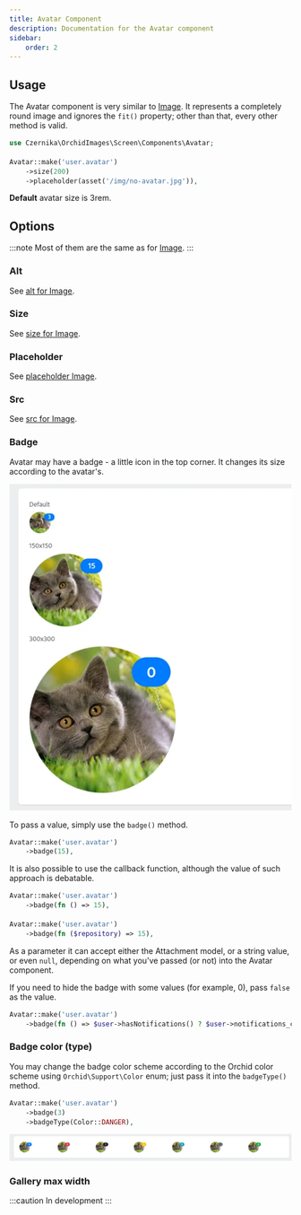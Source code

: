 ```yaml
---
title: Avatar Component
description: Documentation for the Avatar component
sidebar:
    order: 2
---
```


## Usage

The Avatar component is very similar to [Image](/orchid-image-components/usage/image). It represents a completely round image and ignores the `fit()` property; other than that, every other method is valid.

```php
use Czernika\OrchidImages\Screen\Components\Avatar;

Avatar::make('user.avatar')
    ->size(200)
    ->placeholder(asset('/img/no-avatar.jpg')),
```

**Default** avatar size is 3rem.

## Options

:::note
Most of them are the same as for [Image](/orchid-image-components/orchid-image-components/usage/image#options).
:::

### Alt

See [alt for Image](/orchid-image-components/usage/image#alt).

### Size

See [size for Image](/orchid-image-components/usage/image#sizes).

### Placeholder

See [placeholder Image](/orchid-image-components/usage/image#placeholder).

### Src

See [src for Image](/orchid-image-components/usage/image#src).

### Badge

Avatar may have a badge - a little icon in the top corner. It changes its size according to the avatar's.

![Three images with different sizes, one after another](../../../assets/avatar-sizes.webp)

To pass a value, simply use the `badge()` method.

```php
Avatar::make('user.avatar')
    ->badge(15),
```

It is also possible to use the callback function, although the value of such approach is debatable.

```php
Avatar::make('user.avatar')
    ->badge(fn () => 15),

Avatar::make('user.avatar')
    ->badge(fn ($repository) => 15),
```

As a parameter it can accept either the Attachment model, or a string value, or even `null`, depending on what you've passed (or not) into the Avatar component.

If you need to hide the badge with some values (for example, 0), pass `false` as the value.

```php
Avatar::make('user.avatar')
    ->badge(fn () => $user->hasNotifications() ? $user->notifications_count : false),
```

### Badge color (type)

You may change the badge color scheme according to the Orchid color scheme using `Orchid\Support\Color` enum; just pass it into the `badgeType()` method.

```php
Avatar::make('user.avatar')
    ->badge(3)
    ->badgeType(Color::DANGER),
```

![Avatars with different badge background colors](../../../assets/avatar-types.webp)

### Gallery max width

:::caution
In development
:::
